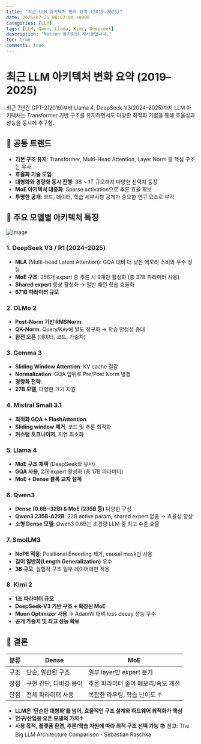 ```yaml
---
title: "최근 LLM 아키텍처 변화 요약 (2019–2025)"
date: 2025-07-25 08:02:00 +0900
categories: [LLM]
tags: [LLM, Qwen, Llama, Kimi, Deepseek]
description: "Notion 동기화된 게시글입니다."
toc: true
comments: true
---
```


# 최근 LLM 아키텍처 변화 요약 (2019–2025)

최근 7년간 GPT-2(2019)부터 Llama 4, DeepSeek-V3(2024–2025)까지 LLM 아키텍처는 Transformer 기반 구조를 유지하면서도 다양한 최적화 기법을 통해 효율성과 성능을 동시에 추구함.

## 🔑 공통 트렌드

- **기본 구조 유지**: Transformer, Multi-Head Attention, Layer Norm 등 핵심 구조는 유사
- **효율화 기술 도입**:
- **대형화와 경량화 동시 진행**: 3B ~ 1T 규모까지 다양한 선택지 등장
- **MoE 아키텍처 대중화**: Sparse activation으로 추론 효율 확보
- **투명한 공개**: 코드, 데이터, 학습 세부사항 공개가 중요한 연구 요소로 부각
## 📌 주요 모델별 아키텍처 특징

![Image](https://prod-files-secure.s3.us-west-2.amazonaws.com/e6db513d-ec54-40ff-aa74-2487b0bcfe15/ac24fdd3-febf-45c7-8e99-afb6446591d8/image.png?X-Amz-Algorithm=AWS4-HMAC-SHA256&X-Amz-Content-Sha256=UNSIGNED-PAYLOAD&X-Amz-Credential=ASIAZI2LB4664RQLE7WW%2F20250726%2Fus-west-2%2Fs3%2Faws4_request&X-Amz-Date=20250726T155936Z&X-Amz-Expires=3600&X-Amz-Security-Token=IQoJb3JpZ2luX2VjEDYaCXVzLXdlc3QtMiJIMEYCIQD1Q3GTHypW8Ar3cPgXFdyyOT3RzDDR7nBBXPOCPc3wLQIhANaVJVIqJRCKticyDT0AOPIC9LV%2BWTWrf6xoRmMZuIBoKv8DCF8QABoMNjM3NDIzMTgzODA1IgxBpf3kFx%2Buzs4DvpEq3ANnwIH3Mea761vb33K%2FsKedG0MKUlH6lUZaGmd3PLj8xxfuRZklvEdF5K4S1szsfW897D9tRiGoWEpOUIc%2BBE%2BDjlRH7FKWjOfUHdsVWnYfNhX6ZdWpUZhCbQxavfovwPFIqoVdyjkvSLpQ3UBMCHI1N0Nz5BeKdXv4dj2WvOfH44P48brBu7NYfFOgrKJ%2Bn2XMcxV%2BIxjJl9BCcMFBe%2B72R%2BJheOA96NTooAicWjqHaVNELBrtih%2BFjA04MqotM41xAiavxJ8aWGbWlgVKY2xAtOwdx2I29RXJXyrmb%2FrmanuJlsHQYlyZNFDkPaTjtukBZlPgOzCSPjX0C85muXUafPSCCCmOhdAWpbQtLoqpc%2FPgMehZ6fZ31gudUX9AD7wOsUL5k9%2BiNfki4wtpvoajqoe7eE0huPB9UsmIr%2BOnqAF9TOA1mbrME3HyvL%2BsVXugRfQZB9dc%2BpPzb3Br4XmTt02Fghwv99llR%2BRSmOO9U7S6k68nuc1GAcJ6PzACUxfYfxmJdidlht%2Bd9OU2%2Be91U%2BEg%2B7loUHC0okZletVJ27QljYrR%2FW4R8rGC0bz%2BTAlLrvbNpCFVe%2BS1WHXRcGf2NcIzQjisIHn52jdFfTnvYp2KsdDc0HR2qHkTCzDRwZPEBjqkAcvc7Y5RuPd2mUIGs3jU2wKqPg7QyCwcrFMcKdjSk1MmLQv%2BDvmZ4OMb5VMpqWjJEZCtW50ejOkBLe1kQDjiQvq97UIZabstDXnosNnq1cW1bzmFFut42Kzc689k4o3L0mKzaS%2ByLpS2q9%2B9BFj%2BCq7eJgZQM9y%2F4YKxGF1zO5e1z3Bm%2F8FiOG4bpa56xwWeFjeYMHNNTAluij0QEXEZnJ22t7CG&X-Amz-Signature=d58464c3f29b104371c36e2a258b1cc588f1606feb2e783a879e702f90c8da5a&X-Amz-SignedHeaders=host&x-amz-checksum-mode=ENABLED&x-id=GetObject)

### 1. DeepSeek V3 / R1 (2024–2025)

- **MLA** (Multi-head Latent Attention): GQA 대비 더 낮은 메모리 소비와 우수 성능
- **MoE 구조**: 256개 expert 중 추론 시 9개만 활성화 (총 37B 파라미터 사용)
- **Shared expert** 항상 활성화 → 일반 패턴 학습 효율화
- **671B 파라미터 규모**
### 2. OLMo 2

- **Post-Norm 기반 RMSNorm**
- **QK-Norm**: Query/Key에 별도 정규화 → 학습 안정성 증대
- **완전 오픈** (데이터, 코드, 가중치)
### 3. Gemma 3

- **Sliding Window Attention**: KV cache 절감
- **Normalization**: GQA 앞뒤로 Pre/Post Norm 병행
- **경량화 전략**:
- **27B 모델**, 다양한 크기 지원
### 4. Mistral Small 3.1

- **최적화 GQA + FlashAttention**
- **Sliding window 제거**, 코드 및 추론 최적화
- **커스텀 토크나이저**, 지연 최소화
### 5. Llama 4

- **MoE 구조 채택** (DeepSeek와 유사)
- **GQA 사용**, 2개 expert 활성화 (총 17B 파라미터)
- **MoE + Dense 블록 교차 설계**
### 6. Qwen3

- **Dense (0.6B~32B) & MoE (235B 등)** 다양한 구성
- **Qwen3 235B-A22B**: 22B active param, shared expert 없음 → 효율성 향상
- **소형 Dense 모델**: Qwen3 0.6B는 초경량 LLM 중 최고 수준 효율
### 7. SmolLM3

- **NoPE 적용**: Positional Encoding 제거, causal mask만 사용
- **길이 일반화(Length Generalization)** 우수
- **3B 규모**, 실험적 구조 일부 레이어에만 적용
### 8. Kimi 2

- **1조 파라미터 규모**
- **DeepSeek-V3 기반 구조 + 확장된 MoE**
- **Muon Optimizer 사용** → AdamW 대비 loss decay 성능 우수
- **공개 가중치 및 최고 성능 확보**
## 🧩 결론

| 분류 | Dense | MoE |
| --- | --- | --- |
| 구조 | 단순, 일관된 구조 | 일부 layer만 expert 분기 |
| 장점 | 구현 간단, 디버깅 용이 | 추론 파라미터 줄여 메모리/속도 개선 |
| 단점 | 전체 파라미터 사용 | 복잡한 라우팅, 학습 난이도 ↑ |

- **LLM은 ‘단순한 대형화’를 넘어, 효율적인 구조 설계와 하드웨어 최적화가 핵심**
- **연구/산업용 오픈 모델의 가치↑**
- **사용 목적, 플랫폼 환경, 추론/학습 자원에 따라 최적 구조 선택 가능**
📚 참고: The Big LLM Architecture Comparison - Sebastian Raschka


